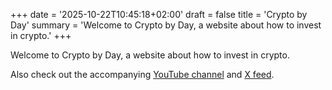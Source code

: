 +++
date = '2025-10-22T10:45:18+02:00'
draft = false
title = 'Crypto by Day'
summary = 'Welcome to Crypto by Day, a website about how to invest in crypto.'
+++

Welcome to Crypto by Day, a website about how to invest in crypto.

Also check out the accompanying [YouTube channel](https://youtube.com/@cryptobyday)
and [X feed](https://x.com/@itsdayagain).
